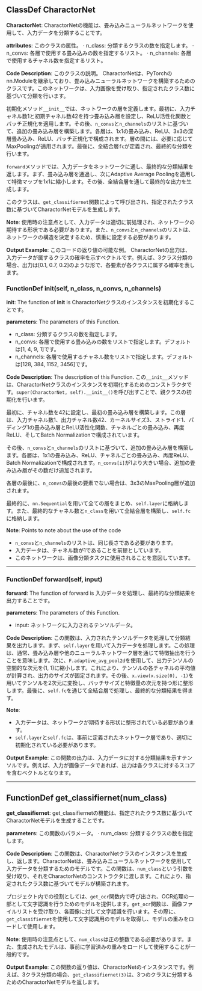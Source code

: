 ## ClassDef CharactorNet
**CharactorNet**: CharactorNetの機能は、畳み込みニューラルネットワークを使用して、入力データを分類することです。

**attributes**: このクラスの属性。
· n_class: 分類するクラスの数を指定します。
· n_convs: 各層で使用する畳み込みの数を指定するリスト。
· n_channels: 各層で使用するチャネル数を指定するリスト。

**Code Description**: このクラスの説明。
CharactorNetは、PyTorchのnn.Moduleを継承しており、畳み込みニューラルネットワークを構築するためのクラスです。このネットワークは、入力画像を受け取り、指定されたクラス数に基づいて分類を行います。

初期化メソッド`__init__`では、ネットワークの層を定義します。最初に、入力チャネル数1と初期チャネル数42を持つ畳み込み層を設定し、ReLU活性化関数とバッチ正規化を適用します。その後、`n_convs`と`n_channels`のリストに基づいて、追加の畳み込み層を構築します。各層は、1x1の畳み込み、ReLU、3x3の深層畳み込み、ReLU、バッチ正規化で構成されます。層の間には、必要に応じてMaxPoolingが適用されます。最後に、全結合層`fc`が定義され、最終的な分類を行います。

`forward`メソッドでは、入力データをネットワークに通し、最終的な分類結果を返します。まず、畳み込み層を通過し、次にAdaptive Average Poolingを適用して特徴マップを1x1に縮小します。その後、全結合層を通して最終的な出力を生成します。

このクラスは、`get_classifiernet`関数によって呼び出され、指定されたクラス数に基づいてCharactorNetモデルを生成します。

**Note**: 使用時の注意点として、入力データは適切に前処理され、ネットワークの期待する形状である必要があります。また、`n_convs`と`n_channels`のリストは、ネットワークの構造を決定するため、慎重に設定する必要があります。

**Output Example**: このコードの返り値の可能な例。
CharactorNetの出力は、入力データが属するクラスの確率を示すベクトルです。例えば、3クラス分類の場合、出力は[0.1, 0.7, 0.2]のような形で、各要素が各クラスに属する確率を表します。
### FunctionDef __init__(self, n_class, n_convs, n_channels)
**__init__**: The function of __init__ is CharactorNetクラスのインスタンスを初期化することです。

**parameters**: The parameters of this Function.
- n_class: 分類するクラスの数を指定します。
- n_convs: 各層で使用する畳み込みの数をリストで指定します。デフォルトは[1, 4, 9, 1]です。
- n_channels: 各層で使用するチャネル数をリストで指定します。デフォルトは[128, 384, 1152, 3456]です。

**Code Description**: The description of this Function.
この`__init__`メソッドは、CharactorNetクラスのインスタンスを初期化するためのコンストラクタです。`super(CharactorNet, self).__init__()`を呼び出すことで、親クラスの初期化を行います。

最初に、チャネル数を42に設定し、最初の畳み込み層を構築します。この層は、入力チャネル数1、出力チャネル数42、カーネルサイズ3、ストライド1、パディング1の畳み込み層とReLU活性化関数、チャネルごとの畳み込み、再度ReLU、そしてBatch Normalizationで構成されています。

その後、`n_convs`と`n_channels`のリストに基づいて、追加の畳み込み層を構築します。各層は、1x1の畳み込み、ReLU、チャネルごとの畳み込み、再度ReLU、Batch Normalizationで構成されます。`n_convs[i]`が1より大きい場合、追加の畳み込み層がその数だけ追加されます。

各層の最後に、`n_convs`の最後の要素でない場合は、3x3のMaxPooling層が追加されます。

最終的に、`nn.Sequential`を用いて全ての層をまとめ、`self.layer`に格納します。また、最終的なチャネル数と`n_class`を用いて全結合層を構築し、`self.fc`に格納します。

**Note**: Points to note about the use of the code
- `n_convs`と`n_channels`のリストは、同じ長さである必要があります。
- 入力データは、チャネル数が1であることを前提としています。
- このネットワークは、画像分類タスクに使用されることを意図しています。
***
### FunctionDef forward(self, input)
**forward**: The function of forward is 入力データを処理し、最終的な分類結果を出力することです。

**parameters**: The parameters of this Function.
- input: ネットワークに入力されるテンソルデータ。

**Code Description**: 
この関数は、入力されたテンソルデータを処理して分類結果を出力します。まず、`self.layer`を用いて入力データを処理します。この処理は、通常、畳み込み層や他のニューラルネットワーク層を通じて特徴抽出を行うことを意味します。次に、`F.adaptive_avg_pool2d`を使用して、出力テンソルの空間的な次元を(1, 1)に縮小します。これにより、テンソルの各チャネルの平均値が計算され、出力のサイズが固定されます。その後、`x.view(x.size(0), -1)`を用いてテンソルを2次元に変換し、バッチサイズと特徴量の次元を持つ形に整形します。最後に、`self.fc`を通じて全結合層で処理し、最終的な分類結果を得ます。

**Note**: 
- 入力データは、ネットワークが期待する形状に整形されている必要があります。
- `self.layer`と`self.fc`は、事前に定義されたネットワーク層であり、適切に初期化されている必要があります。

**Output Example**: 
この関数の出力は、入力データに対する分類結果を示すテンソルです。例えば、入力が画像データであれば、出力は各クラスに対するスコアを含むベクトルとなります。
***
## FunctionDef get_classifiernet(num_class)
**get_classifiernet**: get_classifiernetの機能は、指定されたクラス数に基づいてCharactorNetモデルを生成することです。

**parameters**: この関数のパラメータ。
· num_class: 分類するクラスの数を指定します。

**Code Description**: この関数は、CharactorNetクラスのインスタンスを生成し、返します。CharactorNetは、畳み込みニューラルネットワークを使用して入力データを分類するためのモデルです。この関数は、`num_class`という引数を受け取り、それをCharactorNetのコンストラクタに渡します。これにより、指定されたクラス数に基づいてモデルが構築されます。

プロジェクト内での役割としては、`get_ocr`関数内で呼び出され、OCR処理の一部として文字認識を行うためのモデルを提供します。`get_ocr`関数は、画像ファイルリストを受け取り、各画像に対して文字認識を行います。その際に、`get_classifiernet`を使用して文字認識用のモデルを取得し、モデルの重みをロードして使用します。

**Note**: 使用時の注意点として、`num_class`は正の整数である必要があります。また、生成されたモデルは、事前に学習済みの重みをロードして使用することが一般的です。

**Output Example**: この関数の返り値は、CharactorNetのインスタンスです。例えば、3クラス分類の場合、`get_classifiernet(3)`は、3つのクラスに分類するためのCharactorNetモデルを返します。
